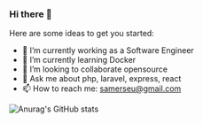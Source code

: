 ### Hi there 👋

 


Here are some ideas to get you started:

- 🔭 I’m currently working as a Software Engineer
- 🌱 I’m currently learning Docker
- 👯 I’m looking to collaborate opensource
- 💬 Ask me about php, laravel, express, react
- 📫 How to reach me: samerseu@gmail.com
 
![Anurag's GitHub stats](https://github-readme-stats.vercel.app/api?username=SarkerSarker09&show_icons=true)
